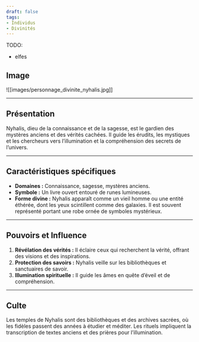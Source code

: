 ```yaml
---
draft: false
tags:
- Individus
- Divinités
---
```


TODO:
- elfes

## Image

![[images/personnage_divinite_nyhalis.jpg]]

___

## **Présentation**
Nyhalis, dieu de la connaissance et de la sagesse, est le gardien des mystères anciens et des vérités cachées. Il guide les érudits, les mystiques et les chercheurs vers l’illumination et la compréhension des secrets de l’univers.

---

## **Caractéristiques spécifiques**
- **Domaines :** Connaissance, sagesse, mystères anciens.  
- **Symbole :** Un livre ouvert entouré de runes lumineuses.  
- **Forme divine :** Nyhalis apparaît comme un vieil homme ou une entité éthérée, dont les yeux scintillent comme des galaxies. Il est souvent représenté portant une robe ornée de symboles mystérieux.

---

## **Pouvoirs et Influence**
1. **Révélation des vérités :** Il éclaire ceux qui recherchent la vérité, offrant des visions et des inspirations.  
2. **Protection des savoirs :** Nyhalis veille sur les bibliothèques et sanctuaires de savoir.  
3. **Illumination spirituelle :** Il guide les âmes en quête d’éveil et de compréhension.

---

## **Culte**
Les temples de Nyhalis sont des bibliothèques et des archives sacrées, où les fidèles passent des années à étudier et méditer. Les rituels impliquent la transcription de textes anciens et des prières pour l’illumination.